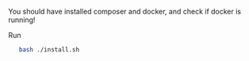 You should have installed composer and docker, and check if docker is running!

Run 
```bash
   bash ./install.sh
```
